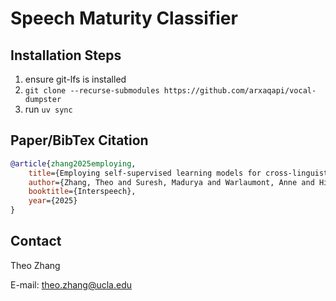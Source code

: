 # Speech Maturity Classifier

## Installation Steps
1. ensure git-lfs is installed
2. `git clone --recurse-submodules https://github.com/arxaqapi/vocal-dumpster`
3. run `uv sync`


## Paper/BibTex Citation
```bibtex
@article{zhang2025employing,
    title={Employing self-supervised learning models for cross-linguistic child speech maturity classification},
    author={Zhang, Theo and Suresh, Madurya and Warlaumont, Anne and Hitczenko, Kasia and Cristia, Alejandrina and Cychosz, Margaret},
    booktitle={Interspeech},
    year={2025}
}
```

## Contact
Theo Zhang

E-mail: theo.zhang@ucla.edu